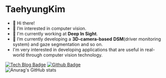 # TaehyungKim
- 👋  Hi there!
- 👀 I’m interested in computer vision.<br>
- 🔭  I'm currently working at **Deep In Sight**.
- 🌱  I’m currently developing a **3D-camera-based** **DSM**(driver monitoring system) and gaze segmentation and so on.
- I'm very interested in developing applications that are useful in real-world through computer vision technology.

[![Tech Blog Badge](http://img.shields.io/badge/-Tech%20blog-black?style=flat-square&logo=github&link=https://boysboy3.tistory.com)](https://boysboy3.tistory.com/)
[![Github Badge](http://img.shields.io/badge/-Tech%20blog-black?style=flat-square&logo=github&link=https://github.com/kimtaehyeong)](https://github.com/kimtaehyeong/)<br>
![Anurag's GitHub stats](https://github-readme-stats.vercel.app/api?username=taehyung-cv&hide=contribs,prs)
<!---
taehyung-cv/taehyung-cv is a ✨ special ✨ repository because its `README.md` (this file) appears on your GitHub profile.
You can click the Preview link to take a look at your changes.
--->
